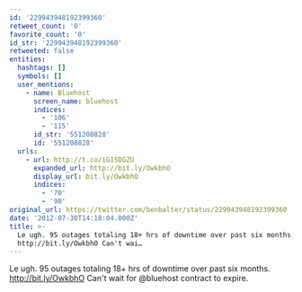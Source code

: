 ```yaml
---
id: '229943948192399360'
retweet_count: '0'
favorite_count: '0'
id_str: '229943948192399360'
retweeted: false
entities:
  hashtags: []
  symbols: []
  user_mentions:
    - name: Bluehost
      screen_name: bluehost
      indices:
        - '106'
        - '115'
      id_str: '551208828'
      id: '551208828'
  urls:
    - url: http://t.co/iG1SDGZU
      expanded_url: http://bit.ly/OwkbhO
      display_url: bit.ly/OwkbhO
      indices:
        - '70'
        - '90'
original_url: https://twitter.com/benbalter/status/229943948192399360
date: '2012-07-30T14:18:04.000Z'
title: >-
  Le ugh. 95 outages totaling 18+ hrs of downtime over past six months.
  http://bit.ly/OwkbhO Can't wai…
---
```


Le ugh. 95 outages totaling 18+ hrs of downtime over past six months. http://bit.ly/OwkbhO Can't wait for @bluehost contract to expire.